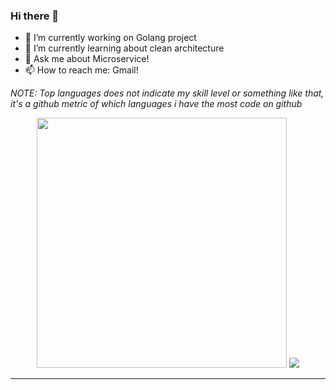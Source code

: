 ### Hi there 👋

- 🔭 I’m currently working on Golang project
- 🌱 I’m currently learning about clean architecture
- 💬 Ask me about Microservice!
- 📫 How to reach me: Gmail!

_NOTE: Top languages does not indicate my skill level or something like that, it's a github metric of which languages i have the most code on github_

<p align = "center">
  <img src = "https://github-readme-stats.vercel.app/api?username=iButcat&show_icons=true&theme=bear" width = 400>
  <img src = "https://github-readme-stats.vercel.app/api/top-langs/?username=jasongaylord&langs_count=5&theme=tokyonight" />
</p>


---

<!--
**iButcat/iButcat** is a ✨ _special_ ✨ repository because its `README.md` (this file) appears on your GitHub profile.

Here are some ideas to get you started:

- 🔭 I’m currently working on ...
- 🌱 I’m currently learning ...
- 👯 I’m looking to collaborate on ...
- 🤔 I’m looking for help with ...
- 💬 Ask me about ...
- 📫 How to reach me: ...
- 😄 Pronouns: ...
- ⚡ Fun fact: ...
-->
